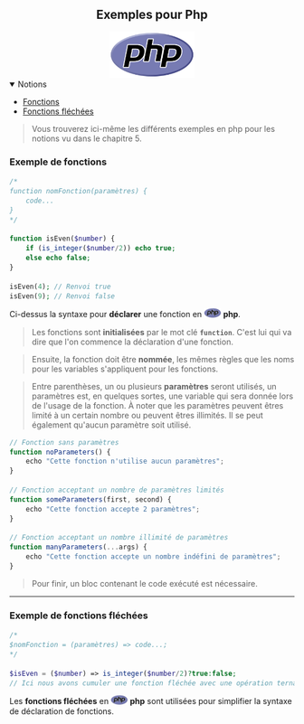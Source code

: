 <center><h2>Exemples pour Php</h2><img src="../../../assets/img/php.png" width="150px"></center>

<details open="open"><summary>Notions</summary>
<ul>
    <li><a href="#example-functions">Fonctions</a></li>
    <li><a href="#example-arrow-functions">Fonctions fléchées</a></li>
</ul>
</details>

> Vous trouverez ici-même les différents exemples en php pour les notions vu dans le chapitre 5.

### Exemple de fonctions<a name="example-functions"></a>
```php
/*
function nomFonction(paramètres) {
    code...
}
*/

function isEven($number) {
    if (is_integer($number/2)) echo true;
    else echo false;
}

isEven(4); // Renvoi true
isEven(9); // Renvoi false
```

Ci-dessus la syntaxe pour **déclarer** une fonction en <img src="../../../assets/img/php.png" width="30px"> **php**.

> Les fonctions sont **initialisées** par le mot clé **`function`**. C'est lui qui va dire que l'on commence la déclaration d'une fonction.

> Ensuite, la fonction doit être **nommée**, les mêmes règles que les noms pour les variables s'appliquent pour les fonctions.

> Entre parenthèses, un ou plusieurs **paramètres** seront utilisés, un paramètres est, en quelques sortes, une variable qui sera donnée lors de l'usage de la fonction. À noter que les paramètres peuvent êtres limité à un certain nombre ou peuvent êtres illimités. Il se peut également qu'aucun paramètre soit utilisé.

```js
// Fonction sans paramètres
function noParameters() {
    echo "Cette fonction n'utilise aucun paramètres";
}

// Fonction acceptant un nombre de paramètres limités
function someParameters(first, second) {
    echo "Cette fonction accepte 2 paramètres";
}

// Fonction acceptant un nombre illimité de paramètres
function manyParameters(...args) {
    echo "Cette fonction accepte un nombre indéfini de paramètres";
}
```

> Pour finir, un bloc contenant le code exécuté est nécessaire.

---

### Exemple de fonctions fléchées<a name="example-arrow-functions"></a>
```php
/*
$nomFonction = (paramètres) => code...;
*/

$isEven = ($number) => is_integer($number/2)?true:false;
// Ici nous avons cumuler une fonction fléchée avec une opération ternaire pour optimiser le code
```

Les **fonctions fléchées** en <img src="../../../assets/img/php.png" width="30px"> **php** sont utilisées pour simplifier la syntaxe de déclaration de fonctions.